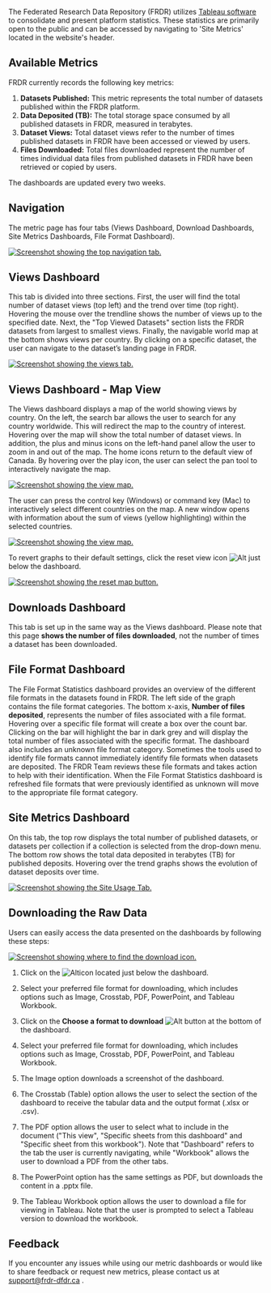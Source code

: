 ﻿The Federated Research Data Repository (FRDR) utilizes [Tableau software](https://www.tableau.com/why-tableau/what-is-tableau) to consolidate and present platform statistics. These statistics are primarily open to the public and can be accessed by navigating to 'Site Metrics' located in the website's header. 



## Available Metrics

FRDR currently records the following key metrics:

1. **Datasets Published:** This metric represents the total number of datasets published within the FRDR platform.
2. **Data Deposited (TB):** The total storage space consumed by all published datasets in FRDR, measured in terabytes.
3. **Dataset Views:** Total dataset views refer to the number of times published datasets in FRDR have been accessed or viewed by users.
4. **Files Downloaded:** Total files downloaded represent the number of times individual data files from published datasets in FRDR have been retrieved or copied by users.
   
The dashboards are updated every two weeks. 

## Navigation

The metric page has four tabs (Views Dashboard, Download Dashboards, Site Metrics Dashboards, File Format Dashboard). 

<a href="/docs/img/screenshots/user_metrics/metrics_nav_tab.png" class="screenshot-lightbox">
<img src="/docs/img/screenshots/user_metrics/metrics_nav_tab.png" alt="Screenshot showing the top navigation tab." class="screenshot"/>
</a>



## Views Dashboard

This tab is divided into three sections. First, the user will find the total number of dataset views (top left) and the 
trend over time (top right). Hovering the mouse over the trendline shows the number of views up to the specified date. 
Next, the "Top Viewed Datasets" section lists the FRDR datasets from largest to smallest views. Finally, the navigable 
world map at the bottom shows views per country.  By clicking on a specific dataset, the user can navigate to the 
dataset’s landing page in FRDR. 

<a href="/docs/img/screenshots/user_metrics/metrics_view_tab_1.png" class="screenshot-lightbox">
<img src="/docs/img/screenshots/user_metrics/metrics_view_tab_1.png" alt="Screenshot showing the views tab." class="screenshot"/>
</a>


## Views Dashboard - Map View

The Views dashboard displays a map of the world showing views by country.  On the left, the search bar allows the user 
to search for any country worldwide. This will redirect the map to the country of interest. Hovering over the map will 
show the total number of dataset views. In addition, the plus and minus icons on the left-hand panel allow the user to 
zoom in and out of the map. The home icons return to the default view of Canada. By hovering over the play icon, the 
user can select the pan tool to interactively navigate the map.  

<a href="/docs/img/screenshots/user_metrics/metrics_map_view.png" class="screenshot-lightbox">
<img src="/docs/img/screenshots/user_metrics/metrics_map_view.png" alt="Screenshot showing the view map." class="screenshot"/>
</a>


The user can press the control key (Windows) or command key (Mac) to interactively select different countries on the 
map. A new window opens with information about the sum of views (yellow highlighting) within the selected countries. 

<a href="/docs/img/screenshots/user_metrics/metrics_map_view_2.png" class="screenshot-lightbox">
<img src="/docs/img/screenshots/user_metrics/metrics_map_view_2.png" alt="Screenshot showing the view map." class="screenshot"/>
</a>

To revert graphs to their default settings, click the reset view icon ![Alt](/docs/img/screenshots/user_metrics/RevertIcon.png "Revert Icon") just below the dashboard.

<a href="/docs/img/screenshots/user_metrics/metrics_reset_map_button.png" class="screenshot-lightbox">
<img src="/docs/img/screenshots/user_metrics/metrics_reset_map_button.png" alt="Screenshot showing the reset map button." class="screenshot"/>
</a>

## Downloads Dashboard
This tab is set up in the same way as the Views dashboard. Please note that this page **shows the number of files 
downloaded**, not the number of times a dataset has been downloaded.  

## File Format Dashboard
The File Format Statistics dashboard provides an overview of the different file formats in the datasets 
found in FRDR. The left side of the graph contains the file format categories. The bottom x-axis, 
**Number of files deposited**, represents the number of files associated with a file format. Hovering over a 
specific file format will create a box over the count bar. Clicking on the bar will highlight the bar in 
dark grey and will display the total number of files associated with the specific format. The dashboard 
also includes an unknown file format category. Sometimes the tools used to identify file formats cannot 
immediately identify file formats when datasets are deposited. The FRDR Team reviews these file formats and 
takes action to help with their identification. When the File Format Statistics dashboard is refreshed file 
formats that were previously identified as unknown will move to the appropriate file format category.



## Site Metrics Dashboard
On this tab, the top row displays the total number of published datasets, or datasets per collection if a collection is 
selected from the drop-down menu. The bottom row shows the total data deposited in terabytes (TB) for published deposits.
Hovering over the trend graphs shows the evolution of dataset deposits over time.

<a href="/docs/img/screenshots/user_metrics/metrics_site_usage_tab.png" class="screenshot-lightbox">
<img src="/docs/img/screenshots/user_metrics/metrics_site_usage_tab.png" alt="Screenshot showing the Site Usage Tab." class="screenshot"/>
</a>


## Downloading the Raw Data
Users can easily access the data presented on the dashboards by following these steps:

<a href="/docs/img/screenshots/user_metrics/MenuBar.png" class="screenshot-lightbox">
<img src="/docs/img/screenshots/user_metrics/MenuBar.png" alt="Screenshot showing where to find the download icon." class="screenshot"/>
</a>

1. Click on the  ![Alt](/docs/img/screenshots/user_metrics/DownloadIcon.png "Download Icon")icon located just below the dashboard.

2. Select your preferred file format for downloading, which includes options such as Image, Crosstab, PDF, PowerPoint, and Tableau Workbook.

3. Click on the **Choose a format to download**  ![Alt](/docs/img/screenshots/user_metrics/DownloadIcon.png "Download Icon") button at the bottom of the dashboard.
 
4. Select your preferred file format for downloading, which includes options such as Image, Crosstab, PDF, PowerPoint, and Tableau Workbook.
 
5. The Image option downloads a screenshot of the dashboard.
 
6. The Crosstab (Table) option allows the user to select the section of the dashboard to receive the tabular data and the output format (.xlsx or .csv).
 
7. The PDF option allows the user to select what to include in the document ("This view", "Specific sheets from this dashboard" and "Specific sheet from this workbook"). Note that "Dashboard" refers to the tab the user is currently navigating, while "Workbook" allows the user to download a PDF from the other tabs.
 
8. The PowerPoint option has the same settings as PDF, but downloads the content in a .pptx file.
 
9. The Tableau Workbook option allows the user to download a file for viewing in Tableau. Note that the user is prompted to select a Tableau version to download the workbook.


## Feedback
If you encounter any issues while using our metric dashboards or would like to share feedback or request new metrics, 
please contact us at [support@frdr-dfdr.ca](mailto:support@frdr-dfdr.ca) .

